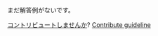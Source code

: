 
まだ解答例がないです。

[コントリビュートしませんか](https://github.com/BFEdev/BFE.dev-solutions/blob/main/question/tell-me-about-a-time-that-you-failed_ja.md)?  [Contribute guideline](https://github.com/BFEdev/BFE.dev-solutions#how-to-contribute)
